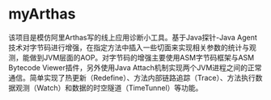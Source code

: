 # myArthas
该项目是模仿阿里Arthas写的线上应用诊断小工具。基于Java探针-Java Agent技术对字节码进行增强，在指定方法中插入一些切面来实现相关参数的统计与观测，能做到JVM层面的AOP。对字节码的增强主要使用ASM字节码框架与ASM Bytecode Viewer插件，另外使用Java Attach机制实现两个JVM进程之间的正常通信。简单实现了热更新（Redefine）、方法内部链路追踪（Trace）、方法执行数据观测（Watch）和数据的时空隧道（TimeTunnel）等功能。
